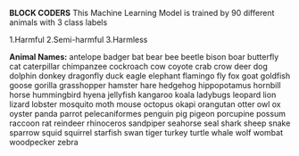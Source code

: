 **BLOCK CODERS**
This Machine Learning Model is trained by 90 different animals with 3 class labels

1.Harmful
2.Semi-harmful
3.Harmless

**Animal Names:**
antelope
badger
bat
bear
bee
beetle
bison
boar
butterfly
cat
caterpillar
chimpanzee
cockroach
cow
coyote
crab
crow
deer
dog
dolphin
donkey
dragonfly
duck
eagle
elephant
flamingo
fly
fox
goat
goldfish
goose
gorilla
grasshopper
hamster
hare
hedgehog
hippopotamus
hornbill
horse
hummingbird
hyena
jellyfish
kangaroo
koala
ladybugs
leopard
lion
lizard
lobster
mosquito
moth
mouse
octopus
okapi
orangutan
otter
owl
ox
oyster
panda
parrot
pelecaniformes
penguin
pig
pigeon
porcupine
possum
raccoon
rat
reindeer
rhinoceros
sandpiper
seahorse
seal
shark
sheep
snake
sparrow
squid
squirrel
starfish
swan
tiger
turkey
turtle
whale
wolf
wombat
woodpecker
zebra
